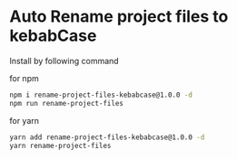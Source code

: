 # Auto Rename project files to kebabCase

Install by following command

for npm

```sh
npm i rename-project-files-kebabcase@1.0.0 -d
npm run rename-project-files
```

for yarn

```sh
yarn add rename-project-files-kebabcase@1.0.0 -d
yarn rename-project-files
```
